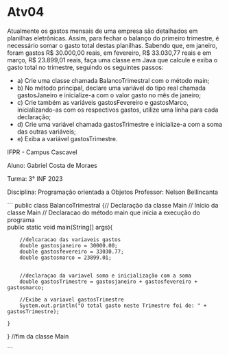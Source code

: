 # Atv04

Atualmente os gastos mensais de uma empresa são detalhados em planilhas eletrônicas. Assim, para fechar o balanço do
primeiro trimestre, é necessário somar o gasto total destas planilhas. Sabendo que, em janeiro, foram gastos R$ 30.000,00 reais, em fevereiro, R$ 33.030,77 reais e em março, R$ 23.899,01 reais, faça uma classe em Java que calcule e exiba o gasto total no trimestre, seguindo os seguintes passos:

* a) Crie uma classe chamada BalancoTrimestral com o método main;
* b) No método principal, declare uma variável do tipo real chamada gastosJaneiro e inicialize-a com o valor gasto no mês de janeiro;
* c) Crie também as variáveis gastosFevereiro e gastosMarco, inicializando-as com os respectivos gastos, utilize uma linha para cada declaração;
* d) Crie uma variável chamada gastosTrimestre e inicialize-a com a soma das outras variáveis;
* e) Exiba a variável gastosTrimestre.

IFPR - Campus Cascavel

Aluno: Gabriel Costa de Moraes

Turma: 3° INF 2023

Disciplina: Programação orientada a Objetos Professor: Nelson Bellincanta

´´´
public class BalancoTrimestral {// Declaração da classe Main
    // Início da classe Main 
    // Declaracao do método main que inicia a execução do programa  
	public static void main(String[] args){

        //delcaracao das variaveis gastos 
	    double gastosjaneiro = 30000.00;
        double gastosfevereiro = 33030.77;
        double gastosmarco = 23899.01;
	    
	     
	    //declaraçao da variavel soma e inicialização com a soma
	    double gastosTrimestre = gastosjaneiro + gastosfevereiro + gastosmarco;
        
        //Exibe a variavel gastosTrimestre
        System.out.println("O total gasto neste Trimestre foi de: " + gastosTrimestre);
        
    }
}
//fim da classe Main

´´´

